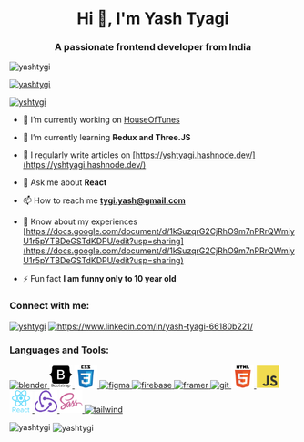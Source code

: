 <h1 align="center">Hi 👋, I'm Yash Tyagi</h1>
<h3 align="center">A passionate frontend developer from India</h3>

<p align="left"> <img src="https://komarev.com/ghpvc/?username=yashtygi&label=Profile%20views&color=0e75b6&style=flat" alt="yashtygi" /> </p>

<p align="left"> <a href="https://github.com/ryo-ma/github-profile-trophy"><img src="https://github-profile-trophy.vercel.app/?username=yashtygi" alt="yashtygi" /></a> </p>

<p align="left"> <a href="https://twitter.com/yshtygi" target="blank"><img src="https://img.shields.io/twitter/follow/yshtygi?logo=twitter&style=for-the-badge" alt="yshtygi" /></a> </p>

- 🔭 I’m currently working on [HouseOfTunes](https://www.figma.com/file/mmPewn02sIiz97KH8jvFjQ/HouseOfTune%2FLow-fi%26Mid-fi?node-id=604097%3A471&t=UHENcCepgTTc3ZZt-1)

- 🌱 I’m currently learning **Redux and Three.JS**

- 📝 I regularly write articles on [https://yshtyagi.hashnode.dev/](https://yshtyagi.hashnode.dev/)

- 💬 Ask me about **React**

- 📫 How to reach me **tygi.yash@gmail.com**

- 📄 Know about my experiences [https://docs.google.com/document/d/1kSuzqrG2CjRhO9m7nPRrQWmiyU1r5pYTBDeGSTdKDPU/edit?usp=sharing](https://docs.google.com/document/d/1kSuzqrG2CjRhO9m7nPRrQWmiyU1r5pYTBDeGSTdKDPU/edit?usp=sharing)

- ⚡ Fun fact **I am funny only to 10 year old**

<h3 align="left">Connect with me:</h3>
<p align="left">
<a href="https://twitter.com/yshtygi" target="blank"><img align="center" src="https://raw.githubusercontent.com/rahuldkjain/github-profile-readme-generator/master/src/images/icons/Social/twitter.svg" alt="yshtygi" height="30" width="40" /></a>
<a href="https://linkedin.com/in/https://www.linkedin.com/in/yash-tyagi-66180b221/" target="blank"><img align="center" src="https://raw.githubusercontent.com/rahuldkjain/github-profile-readme-generator/master/src/images/icons/Social/linked-in-alt.svg" alt="https://www.linkedin.com/in/yash-tyagi-66180b221/" height="30" width="40" /></a>
</p>

<h3 align="left">Languages and Tools:</h3>
<p align="left"> <a href="https://www.blender.org/" target="_blank" rel="noreferrer"> <img src="https://download.blender.org/branding/community/blender_community_badge_white.svg" alt="blender" width="40" height="40"/> </a> <a href="https://getbootstrap.com" target="_blank" rel="noreferrer"> <img src="https://raw.githubusercontent.com/devicons/devicon/master/icons/bootstrap/bootstrap-plain-wordmark.svg" alt="bootstrap" width="40" height="40"/> </a> <a href="https://www.w3schools.com/css/" target="_blank" rel="noreferrer"> <img src="https://raw.githubusercontent.com/devicons/devicon/master/icons/css3/css3-original-wordmark.svg" alt="css3" width="40" height="40"/> </a> <a href="https://www.figma.com/" target="_blank" rel="noreferrer"> <img src="https://www.vectorlogo.zone/logos/figma/figma-icon.svg" alt="figma" width="40" height="40"/> </a> <a href="https://firebase.google.com/" target="_blank" rel="noreferrer"> <img src="https://www.vectorlogo.zone/logos/firebase/firebase-icon.svg" alt="firebase" width="40" height="40"/> </a> <a href="https://www.framer.com/" target="_blank" rel="noreferrer"> <img src="https://www.vectorlogo.zone/logos/framer/framer-icon.svg" alt="framer" width="40" height="40"/> </a> <a href="https://git-scm.com/" target="_blank" rel="noreferrer"> <img src="https://www.vectorlogo.zone/logos/git-scm/git-scm-icon.svg" alt="git" width="40" height="40"/> </a> <a href="https://www.w3.org/html/" target="_blank" rel="noreferrer"> <img src="https://raw.githubusercontent.com/devicons/devicon/master/icons/html5/html5-original-wordmark.svg" alt="html5" width="40" height="40"/> </a> <a href="https://developer.mozilla.org/en-US/docs/Web/JavaScript" target="_blank" rel="noreferrer"> <img src="https://raw.githubusercontent.com/devicons/devicon/master/icons/javascript/javascript-original.svg" alt="javascript" width="40" height="40"/> </a> <a href="https://reactjs.org/" target="_blank" rel="noreferrer"> <img src="https://raw.githubusercontent.com/devicons/devicon/master/icons/react/react-original-wordmark.svg" alt="react" width="40" height="40"/> </a> <a href="https://redux.js.org" target="_blank" rel="noreferrer"> <img src="https://raw.githubusercontent.com/devicons/devicon/master/icons/redux/redux-original.svg" alt="redux" width="40" height="40"/> </a> <a href="https://sass-lang.com" target="_blank" rel="noreferrer"> <img src="https://raw.githubusercontent.com/devicons/devicon/master/icons/sass/sass-original.svg" alt="sass" width="40" height="40"/> </a> <a href="https://tailwindcss.com/" target="_blank" rel="noreferrer"> <img src="https://www.vectorlogo.zone/logos/tailwindcss/tailwindcss-icon.svg" alt="tailwind" width="40" height="40"/> </a> </p>

<p><img align="left" src="https://github-readme-stats.vercel.app/api/top-langs?username=yashtygi&show_icons=true&locale=en&layout=compact" alt="yashtygi" /></p>

<p>&nbsp;<img align="center" src="https://github-readme-stats.vercel.app/api?username=yashtygi&show_icons=true&locale=en" alt="yashtygi" /></p>
